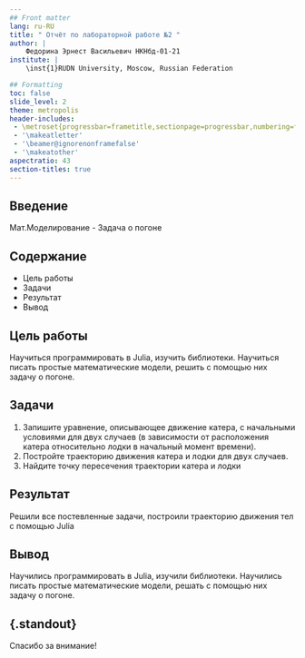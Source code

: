 ```yaml
---
## Front matter
lang: ru-RU
title: " Отчёт по лабораторной работе №2 "
author: |
	Федорина Эрнест Васильевич НКНбд-01-21
institute: |
	\inst{1}RUDN University, Moscow, Russian Federation

## Formatting
toc: false
slide_level: 2
theme: metropolis
header-includes: 
 - \metroset{progressbar=frametitle,sectionpage=progressbar,numbering=fraction}
 - '\makeatletter'
 - '\beamer@ignorenonframefalse'
 - '\makeatother'
aspectratio: 43
section-titles: true
---
```


## Введение
Мат.Моделирование - Задача о погоне

## Содержание

- Цель работы
- Задачи
- Результат
- Вывод

## Цель работы

Научиться программировать в Julia, изучить библиотеки. Научиться писать простые математические модели, решить с помощью них задачу о погоне.

## Задачи

1. Запишите уравнение, описывающее движение катера, с начальными
условиями для двух случаев (в зависимости от расположения катера
относительно лодки в начальный момент времени).
2. Постройте траекторию движения катера и лодки для двух случаев.
3. Найдите точку пересечения траектории катера и лодки 


## Результат

Решили все постевленные задачи, построили траекторию движения тел с помощью Julia


## Вывод

Научились программировать в Julia, изучили библиотеки. Научились писать простые математические модели, решать с помощью них задачу о погоне.

## {.standout}

Спасибо за внимание!